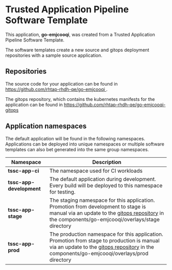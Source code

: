 # Trusted Application Pipeline Software Template

This application, **go-emjcooqi**, was created from a Trusted Application Pipeline Software Template.

The software templates create a new source and gitops deployment repositories with a sample source application. 

## Repositories

The source code for your application can be found in [https://github.com/rhtap-rhdh-qe/go-emjcooqi ](https://github.com/rhtap-rhdh-qe/go-emjcooqi ).
 
The gitops repository, which contains the kubernetes manifests for the application can be found in 
[https://github.com/rhtap-rhdh-qe/go-emjcooqi-gitops ](https://github.com/rhtap-rhdh-qe/go-emjcooqi-gitops ) 

## Application namespaces 

The default application will be found in the following namespaces. Applications can be deployed into unique namespaces or multiple software templates can also bet generated into the same group namespaces.  

|  Namespace   |  Description   |  
| -------- | -------- |
| **tssc-app-ci** | The namespace used for CI workloads |
| **tssc-app-development** | The default application during development. Every build will be deployed to this namespace for testing. |
| **tssc-app-stage** | The staging namespace for this application. Promotion from development to stage is manual via an update to the [gitops repository](https://github.com/rhtap-rhdh-qe/go-emjcooqi-gitops ) in the components/go-emjcooqi/overlays/stage directory |
| **tssc-app-prod** | The production namespace for this application. Promotion from stage to production is manual via an update to the [gitops repository](https://github.com/rhtap-rhdh-qe/go-emjcooqi-gitops ) in the components/go-emjcooqi/overlays/prod directory |